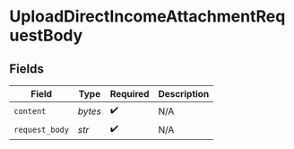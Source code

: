 # UploadDirectIncomeAttachmentRequestBody


## Fields

| Field              | Type               | Required           | Description        |
| ------------------ | ------------------ | ------------------ | ------------------ |
| `content`          | *bytes*            | :heavy_check_mark: | N/A                |
| `request_body`     | *str*              | :heavy_check_mark: | N/A                |